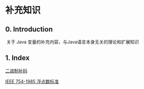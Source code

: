 # 补充知识

## 0. Introduction

​	关于 Java 变量的补充内容，与Java语言本身无关的理论和扩展知识

## 1. Index

[二进制补码](/TwosComplement.java)

[IEEE 754-1985 浮点数标准](/float.md)